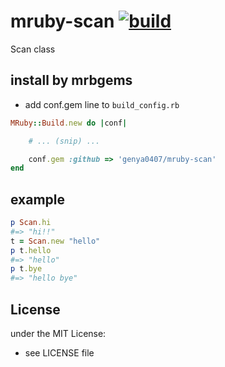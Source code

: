 # mruby-scan   [![build](https://github.com/genya0407/mruby-scan/actions/workflows/ci.yml/badge.svg)](https://github.com/genya0407/mruby-scan/actions/workflows/ci.yml)
Scan class
## install by mrbgems
- add conf.gem line to `build_config.rb`

```ruby
MRuby::Build.new do |conf|

    # ... (snip) ...

    conf.gem :github => 'genya0407/mruby-scan'
end
```
## example
```ruby
p Scan.hi
#=> "hi!!"
t = Scan.new "hello"
p t.hello
#=> "hello"
p t.bye
#=> "hello bye"
```

## License
under the MIT License:
- see LICENSE file
